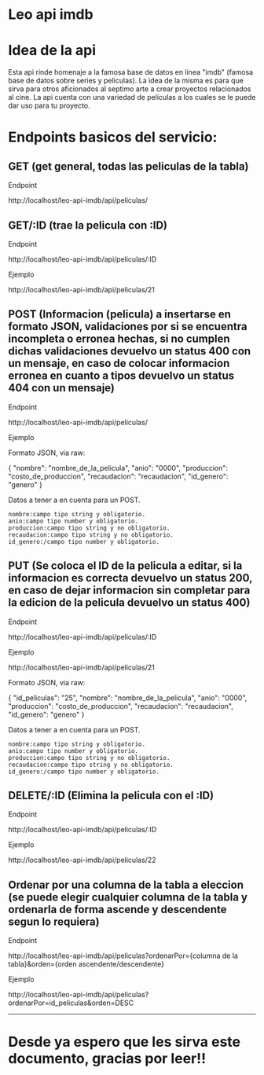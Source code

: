 # Leo api imdb

# Idea de la api

<p>
Esta api rinde homenaje a la famosa base de datos en linea "imdb" (famosa base de datos sobre series y peliculas). La idea de la misma es para que sirva para otros aficionados al septimo arte a crear proyectos relacionados al cine. La api cuenta con una variedad de peliculas a los cuales se le puede dar uso para tu proyecto.
</p>

# Endpoints basicos del servicio:

## GET (get general, todas las peliculas de la tabla) 
<p>Endpoint</p>

<p> http://localhost/leo-api-imdb/api/peliculas/ </p>

## GET/:ID (trae la pelicula con :ID)
<p>Endpoint</p>

<p> http://localhost/leo-api-imdb/api/peliculas/:ID </p>

<p>Ejemplo</p>

<p> http://localhost/leo-api-imdb/api/peliculas/21 </p>

## POST (Informacion (pelicula) a insertarse en formato JSON, validaciones por si se encuentra incompleta o erronea hechas, si no cumplen dichas validaciones devuelvo un status 400 con un mensaje, en caso de colocar informacion erronea en cuanto a tipos devuelvo un status 404 con un mensaje)

<p>Endpoint</p>

<p> http://localhost/leo-api-imdb/api/peliculas/ </p>

<p>Ejemplo</p>
<p>Formato JSON, via raw:</p>
<p>
{
    "nombre": "nombre_de_la_pelicula",
    "anio": "0000",
    "produccion": "costo_de_produccion", 
    "recaudacion": "recaudacion", 
    "id_genero": "genero" 
}
</p>

<p>
    Datos a tener a en cuenta para un POST.

    nombre:campo tipo string y obligatorio.
    anio:campo tipo number y obligatorio.
    produccion:campo tipo string y no obligatorio.
    recaudacion:campo tipo string y no obligatorio.
    id_genero:/campo tipo number y obligatorio.
</p>

## PUT (Se coloca el ID de la pelicula a editar, si la informacion es correcta devuelvo un status 200, en caso de dejar informacion sin completar para la edicion de la pelicula devuelvo un status 400)

<p>Endpoint</p>

<p> http://localhost/leo-api-imdb/api/peliculas/:ID </p>

<p>Ejemplo</p>

<p> http://localhost/leo-api-imdb/api/peliculas/21 </p>

<p>Formato JSON, via raw:</p>
<p>
{
    "id_peliculas": "25",
    "nombre": "nombre_de_la_pelicula",
    "anio": "0000",
    "produccion": "costo_de_produccion", 
    "recaudacion": "recaudacion", 
    "id_genero": "genero" 
}
</p>

<p>
    Datos a tener a en cuenta para un POST.

    nombre:campo tipo string y obligatorio.
    anio:campo tipo number y obligatorio.
    produccion:campo tipo string y no obligatorio.
    recaudacion:campo tipo string y no obligatorio.
    id_genero:/campo tipo number y obligatorio.
</p>

## DELETE/:ID (Elimina la pelicula con el :ID)

<p>Endpoint</p>

<p> http://localhost/leo-api-imdb/api/peliculas/:ID </p>

<p>Ejemplo</p>

<p> http://localhost/leo-api-imdb/api/peliculas/22 </p>

## Ordenar por una columna de la tabla a eleccion (se puede elegir cualquier columna de la tabla y ordenarla de forma ascende y descendente segun lo requiera)

<p>Endpoint</p>

<p> http://localhost/leo-api-imdb/api/peliculas?ordenarPor={columna de la tabla}&orden={orden ascendente/descendente}</p>

<p>Ejemplo</p>

<p> http://localhost/leo-api-imdb/api/peliculas?ordenarPor=id_peliculas&orden=DESC </p>

--------------------------------------------------------------------------------------------------------------

# Desde ya espero que les sirva este documento, gracias por leer!!


